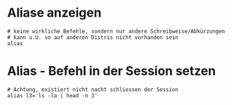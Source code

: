 # Aliase anzeigen 

```
# keine wirkliche Befehle, sondern nur andere Schreibweise/Abkürzungen
# kann u.U. so auf anderen Distris nicht vorhanden sein
alias 
```

# Alias - Befehl in der Session setzen

```
# Achtung, existiert nicht nacht schliessen der Session
alias l3='ls -la | head -n 3'
```
